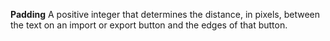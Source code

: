 **Padding** A positive integer that determines the distance, in pixels, between the text on an import or export button and the edges of that button.
